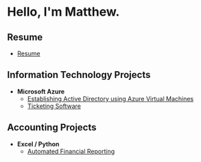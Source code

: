 # Hello, I'm Matthew.

## Resume
* [Resume](https://github.com/mattywashere/resume)

## Information Technology Projects
* **Microsoft Azure**
  * [Establishing Active Directory using Azure Virtual Machines](https://github.com/mattywashere/ad-configuration)
  * [Ticketing Software](https://github.com/mattywashere/ticketing-software)

## Accounting Projects
* **Excel / Python**
  * [Automated Financial Reporting](https://github.com/mattywashere/Automated-Financial-Reporting)
